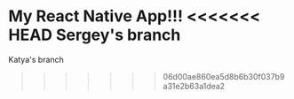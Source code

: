 My React Native App!!!
<<<<<<< HEAD
Sergey's branch
=======
 Katya's branch
>>>>>>> 06d00ae860ea5d8b6b30f037b9a31e2b63a1dea2
